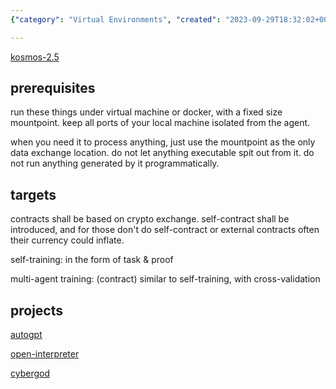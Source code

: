 ```yaml
---
{"category": "Virtual Environments", "created": "2023-09-29T18:32:02+00:00", "date": "2023-09-29 18:32:02", "description": "This article discusses the secure setup of virtual or Docker environments for agents like Autogpt, Open Interpreter, and Cybergod. It emphasizes the importance of isolation, fixed-size mountpoints, and self-contracts in crypto exchanges to ensure a safe and efficient user experience.", "modified": "2023-10-08T15:41:52+08:00", "tags": ["virtual environments", "docker environments", "isolation", "fixed-size mountpoints", "autogpt", "open interpreter", "Cybergod"], "title": "prerequisites for running autogpt/open intepreter and multimodal computer agents (such as cybergod), targets, and similar projects collections"}

---
```


[kosmos-2.5](https://github.com/kyegomez/Kosmos2.5)

## prerequisites

run these things under virtual machine or docker, with a fixed size mountpoint. keep all ports of your local machine isolated from the agent.

when you need it to process anything, just use the mountpoint as the only data exchange location. do not let anything executable spit out from it. do not run anything generated by it programmatically.

## targets

contracts shall be based on crypto exchange. self-contract shall be introduced, and for those don't do self-contract or external contracts often their currency could inflate.

self-training: in the form of task & proof

multi-agent training: (contract) similar to self-training, with cross-validation

## projects

[autogpt](https://github.com/Significant-Gravitas/AutoGPT)

[open-interpreter](https://github.com/KillianLucas/open-interpreter)

[cybergod](https://github.com/James4Ever0/agi_computer_control)
